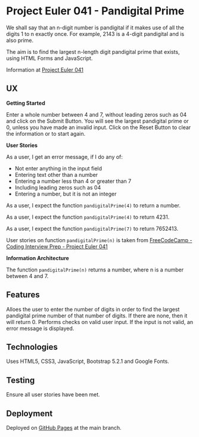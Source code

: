 # Project Euler 041 - Pandigital Prime

We shall say that an n-digit number is pandigital if it makes use of all the digits 1 to n exactly once.  For example, 2143 is a 4-digit pandigital and is also prime.

The aim is to find the largest n-length digit pandigital prime that exists, using HTML Forms and JavaScript.

Information at [Project Euler 041](https://projecteuler.net/problem=41)

## UX

**Getting Started**

Enter a whole number between 4 and 7, without leading zeros such as 04 and click on the Submit Button.  You will see the largest pandigital prime or 0, unless you have made an invalid input.  Click on the Reset Button to clear the information or to start again.

**User Stories**

As a user, I get an error message, if I do any of:

- Not enter anything in the input field
- Entering text other than a number
- Entering a number less than 4 or greater than 7
- Including leading zeros such as 04
- Entering a number, but it is not an integer

As a user, I expect the function `pandigitalPrime(4)` to return a number.

As a user, I expect the function `pandigitalPrime(4)` to return 4231.

As a user, I expect the function `pandigitalPrime(7)` to return 7652413.

User stories on function `pandigitalPrime(n)` is taken from [FreeCodeCamp - Coding Interview Prep - Project Euler 041](https://www.freecodecamp.org/learn/coding-interview-prep/project-euler/problem-41-pandigital-prime)

**Information Architecture**

The function `pandigitalPrime(n)` returns a number, where n is a number between 4 and 7.

## Features

Alloes the user to enter the number of digits in order to find the largest pandigital prime number of that number of digits.  If there are none, then it will return 0.  Performs checks on valid user input.  If the input is not valid, an error message is displayed.

## Technologies

Uses HTML5, CSS3, JavaScript, Bootstrap 5.2.1 and Google Fonts.

## Testing

Ensure all user stories have been met.

## Deployment

Deployed on [GitHub Pages](https://derektypist.github.io/project-euler-041) at the main branch.



